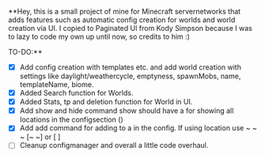 **Hey, this is a small project of mine for Minecraft servernetworks that adds features such as automatic config creation for worlds and world creation via UI.
I copied to Paginated UI from Kody Simpson because I was to lazy to code my own up until now, so credits to him :)

TO-DO:**
- [X] Add config creation with templates etc. and add world creation with settings like daylight/weathercycle, emptyness, spawnMobs, name, templateName, biome.
- [X] Added Search function for Worlds.
- [X] Added Stats, tp and deletion function for World in UI.
- [X] Add show and hide command show should have a <key> for showing all locations in the configsection (<key>)
- [X] Add add command for adding to a <key> in the config. If using location use ~ ~ ~ [~ ~] or <x> <y> <z> [<pitch> <yaw>]
- [ ] Cleanup configmanager and overall a little code overhaul.
